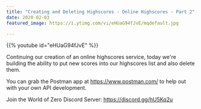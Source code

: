```yaml
---
title: "Creating and Deleting Highscores - Online Highscores - Part 2"
date: 2020-02-03
featured_image: https://i.ytimg.com/vi/eHUaG94fJvE/mqdefault.jpg

---
```


{{% youtube id="eHUaG94fJvE" %}}

Continuing our creation of an online highscores service, today we're building the ability to put new scores into our highscores list and also delete them.

You can grab the Postman app at https://www.postman.com/ to help out with your own API development.

Join the World of Zero Discord Server: https://discord.gg/hU5Kq2u